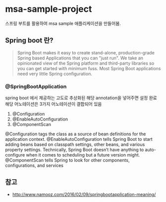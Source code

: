# msa-sample-project
스프링 부트를 활용하여 msa sample 애플리케이션을 만들어봄.


## Spring boot 란?
> Spring Boot makes it easy to create stand-alone, production-grade Spring based Applications that you can "just run". We take an opinionated view of the Spring platform and third-party libraries so you can get started with minimum fuss. Most Spring Boot applications need very little Spring configuration.

### @SpringBootApplication
spring boot 에서 제공하는 고도로 추상화된 해당 annotation을 넣어주면 설정 완료
해당 어노테이션은 3가지 어노테이션이 결합되어 있음
1. @Configuration
2. @EnableAutoConfiguration
3. @ComponentScan

@Configuration tags the class as a source of bean definitions for the application context.
@EnableAutoConfiguration tells Spring Boot to start adding beans based on classpath settings, other beans, and various property settings. Technically, Spring Boot doesn’t have anything to auto-configure when it comes to scheduling but a future version might.
@ComponentScan tells Spring to look for other components, configurations, and services



## 참고
- http://www.namooz.com/2016/02/09/springbootapplication-meaning/



